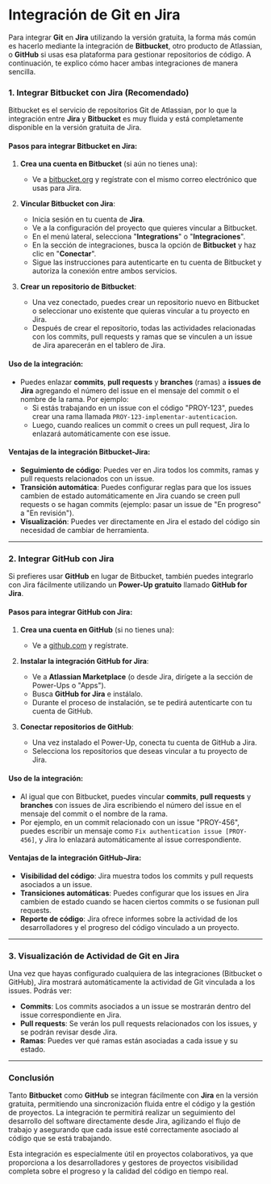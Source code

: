 
# Integración de Git en Jira

Para integrar **Git** en **Jira** utilizando la versión gratuita, la forma más común es hacerlo mediante la integración de **Bitbucket**, otro producto de Atlassian, o **GitHub** si usas esa plataforma para gestionar repositorios de código. A continuación, te explico cómo hacer ambas integraciones de manera sencilla.

### 1. **Integrar Bitbucket con Jira (Recomendado)**

Bitbucket es el servicio de repositorios Git de Atlassian, por lo que la integración entre **Jira** y **Bitbucket** es muy fluida y está completamente disponible en la versión gratuita de Jira.

#### Pasos para integrar Bitbucket en Jira:

1. **Crea una cuenta en Bitbucket** (si aún no tienes una):
    
    - Ve a [bitbucket.org](https://bitbucket.org/) y regístrate con el mismo correo electrónico que usas para Jira.
2. **Vincular Bitbucket con Jira**:
    
    - Inicia sesión en tu cuenta de **Jira**.
    - Ve a la configuración del proyecto que quieres vincular a Bitbucket.
    - En el menú lateral, selecciona "**Integrations**" o "**Integraciones**".
    - En la sección de integraciones, busca la opción de **Bitbucket** y haz clic en "**Conectar**".
    - Sigue las instrucciones para autenticarte en tu cuenta de Bitbucket y autoriza la conexión entre ambos servicios.
3. **Crear un repositorio de Bitbucket**:
    
    - Una vez conectado, puedes crear un repositorio nuevo en Bitbucket o seleccionar uno existente que quieras vincular a tu proyecto en Jira.
    - Después de crear el repositorio, todas las actividades relacionadas con los commits, pull requests y ramas que se vinculen a un issue de Jira aparecerán en el tablero de Jira.

#### Uso de la integración:

- Puedes enlazar **commits**, **pull requests** y **branches** (ramas) a **issues de Jira** agregando el número del issue en el mensaje del commit o el nombre de la rama. Por ejemplo:
    - Si estás trabajando en un issue con el código "PROY-123", puedes crear una rama llamada `PROY-123-implementar-autenticacion`.
    - Luego, cuando realices un commit o crees un pull request, Jira lo enlazará automáticamente con ese issue.

#### Ventajas de la integración Bitbucket-Jira:

- **Seguimiento de código**: Puedes ver en Jira todos los commits, ramas y pull requests relacionados con un issue.
- **Transición automática**: Puedes configurar reglas para que los issues cambien de estado automáticamente en Jira cuando se creen pull requests o se hagan commits (ejemplo: pasar un issue de "En progreso" a "En revisión").
- **Visualización**: Puedes ver directamente en Jira el estado del código sin necesidad de cambiar de herramienta.

---

### 2. **Integrar GitHub con Jira**

Si prefieres usar **GitHub** en lugar de Bitbucket, también puedes integrarlo con Jira fácilmente utilizando un **Power-Up gratuito** llamado **GitHub for Jira**.

#### Pasos para integrar GitHub con Jira:

1. **Crea una cuenta en GitHub** (si no tienes una):
    
    - Ve a [github.com](https://github.com) y regístrate.
2. **Instalar la integración GitHub for Jira**:
    
    - Ve a **Atlassian Marketplace** (o desde Jira, dirígete a la sección de Power-Ups o "Apps").
    - Busca **GitHub for Jira** e instálalo.
    - Durante el proceso de instalación, se te pedirá autenticarte con tu cuenta de GitHub.
3. **Conectar repositorios de GitHub**:
    
    - Una vez instalado el Power-Up, conecta tu cuenta de GitHub a Jira.
    - Selecciona los repositorios que deseas vincular a tu proyecto de Jira.

#### Uso de la integración:

- Al igual que con Bitbucket, puedes vincular **commits**, **pull requests** y **branches** con issues de Jira escribiendo el número del issue en el mensaje del commit o el nombre de la rama.
- Por ejemplo, en un commit relacionado con un issue "PROY-456", puedes escribir un mensaje como `Fix authentication issue [PROY-456]`, y Jira lo enlazará automáticamente al issue correspondiente.

#### Ventajas de la integración GitHub-Jira:

- **Visibilidad del código**: Jira muestra todos los commits y pull requests asociados a un issue.
- **Transiciones automáticas**: Puedes configurar que los issues en Jira cambien de estado cuando se hacen ciertos commits o se fusionan pull requests.
- **Reporte de código**: Jira ofrece informes sobre la actividad de los desarrolladores y el progreso del código vinculado a un proyecto.

---

### 3. **Visualización de Actividad de Git en Jira**

Una vez que hayas configurado cualquiera de las integraciones (Bitbucket o GitHub), Jira mostrará automáticamente la actividad de Git vinculada a los issues. Podrás ver:

- **Commits**: Los commits asociados a un issue se mostrarán dentro del issue correspondiente en Jira.
- **Pull requests**: Se verán los pull requests relacionados con los issues, y se podrán revisar desde Jira.
- **Ramas**: Puedes ver qué ramas están asociadas a cada issue y su estado.

---

### Conclusión

Tanto **Bitbucket** como **GitHub** se integran fácilmente con **Jira** en la versión gratuita, permitiendo una sincronización fluida entre el código y la gestión de proyectos. La integración te permitirá realizar un seguimiento del desarrollo del software directamente desde Jira, agilizando el flujo de trabajo y asegurando que cada issue esté correctamente asociado al código que se está trabajando.

Esta integración es especialmente útil en proyectos colaborativos, ya que proporciona a los desarrolladores y gestores de proyectos visibilidad completa sobre el progreso y la calidad del código en tiempo real.